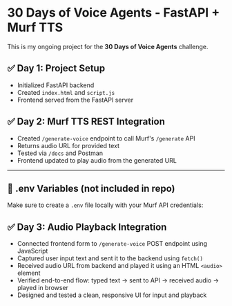 # 30 Days of Voice Agents - FastAPI + Murf TTS

This is my ongoing project for the **30 Days of Voice Agents** challenge.

## ✅ Day 1: Project Setup
- Initialized FastAPI backend
- Created `index.html` and `script.js`
- Frontend served from the FastAPI server

## ✅ Day 2: Murf TTS REST Integration
- Created `/generate-voice` endpoint to call Murf's `/generate` API
- Returns audio URL for provided text
- Tested via `/docs` and Postman
- Frontend updated to play audio from the generated URL

---

## 🔐 .env Variables (not included in repo)
Make sure to create a `.env` file locally with your Murf API credentials:

## ✅ Day 3: Audio Playback Integration  
- Connected frontend form to `/generate-voice` POST endpoint using JavaScript  
- Captured user input text and sent it to the backend using `fetch()`  
- Received audio URL from backend and played it using an HTML `<audio>` element  
- Verified end-to-end flow: typed text → sent to API → received audio → played in browser  
- Designed and tested a clean, responsive UI for input and playback  

